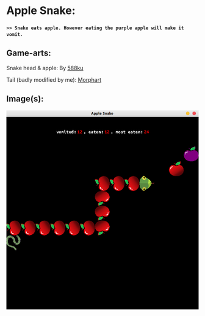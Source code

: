 # Apple Snake:

**`>> Snake eats apple. However eating the purple apple will make it vomit.`**

## Game-arts:

Snake head & apple: By [588ku][ref1]

Tail (badly modified by me): [Morphart][ref2]


[ref1]: https://pngtree.com/588ku_9041202
[ref2]: https://pngtree.com/morphart_15911020

## Image(s):

![alt text](Images/screenshot.png)
